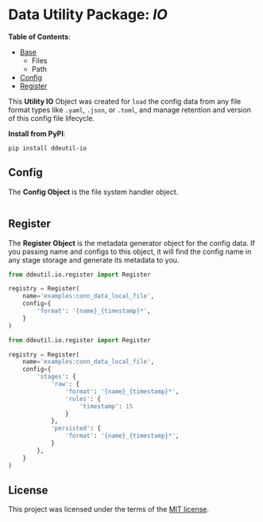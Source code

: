 # Data Utility Package: _IO_

**Table of Contents**:

- [Base](#)
  - Files
  - Path
- [Config](#config)
- [Register](#register)

This **Utility IO** Object was created for `load` the config data from any file
format types like `.yaml`, `.json`, or `.toml`, and manage retention and version
of this config file lifecycle.

**Install from PyPI**:

```shell
pip install ddeutil-io
```

## Config

The **Config Object** is the file system handler object.

```python

```

## Register

The **Register Object** is the metadata generator object for the config data.
If you passing name and configs to this object, it will find the config name
in any stage storage and generate its metadata to you.

```python
from ddeutil.io.register import Register

registry = Register(
    name='examples:conn_data_local_file',
    config={
        'format': '{name}_{timestamp}*',
    }
)
```

```python
from ddeutil.io.register import Register

registry = Register(
    name='examples:conn_data_local_file',
    config={
        'stages': {
            'raw': {
                'format': '{name}_{timestamp}*',
                'rules': {
                    'timestamp': 15
                }
            },
            'persisted': {
                'format': '{name}_{timestamp}*',
            }
        },
    }
)
```

## License

This project was licensed under the terms of the [MIT license](LICENSE).
